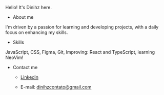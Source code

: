 Hello! It's Dinihz here. 

* About me

I'm driven by a passion for learning and developing projects, with a daily focus on enhancing my skills.

* Skills

JavaScript, CSS, Figma, Git, Improving: React and TypeScript, learning NeoVim!

* Contact me

    - [Linkedin](https://www.linkedin.com/in/dinihz/)  

    - E-mail: dinihzcontato@gmail.com


